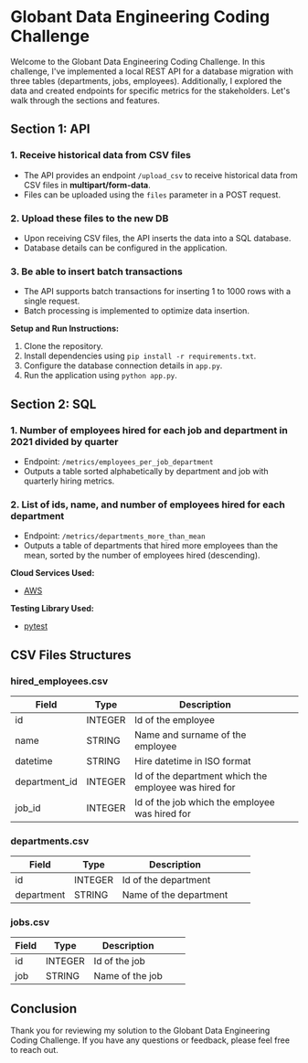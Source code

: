 
# Globant Data Engineering Coding Challenge

Welcome to the Globant Data Engineering Coding Challenge. In this challenge, I've implemented a local REST API for a database migration with three tables (departments, jobs, employees). Additionally, I explored the data and created endpoints for specific metrics for the stakeholders. Let's walk through the sections and features.

## Section 1: API

### 1. Receive historical data from CSV files
- The API provides an endpoint `/upload_csv` to receive historical data from CSV files in  **multipart/form-data**.
- Files can be uploaded using the `files` parameter in a POST request.

### 2. Upload these files to the new DB
- Upon receiving CSV files, the API inserts the data into a SQL database.
- Database details can be configured in the application.

### 3. Be able to insert batch transactions
- The API supports batch transactions for inserting 1 to 1000 rows with a single request.
- Batch processing is implemented to optimize data insertion.

**Setup and Run Instructions:**
1. Clone the repository.
2. Install dependencies using `pip install -r requirements.txt`.
3. Configure the database connection details in `app.py`.
4. Run the application using `python app.py`.

## Section 2: SQL

### 1. Number of employees hired for each job and department in 2021 divided by quarter
- Endpoint: `/metrics/employees_per_job_department`
- Outputs a table sorted alphabetically by department and job with quarterly hiring metrics.

### 2. List of ids, name, and number of employees hired for each department
- Endpoint: `/metrics/departments_more_than_mean`
- Outputs a table of departments that hired more employees than the mean, sorted by the number of employees hired (descending).


**Cloud Services Used:**
- [AWS](https://aws.amazon.com/es/)

**Testing Library Used:**
- [pytest](https://docs.pytest.org/en/7.4.x/)


## CSV Files Structures

### hired_employees.csv
| Field         | Type    | Description                                             |   |   |
|---------------|---------|---------------------------------------------------------|---|---|
| id            | INTEGER | Id of the employee                                      |   |   |
| name          | STRING  | Name and surname of the employee                        |   |   |
| datetime      | STRING  | Hire datetime in ISO format                             |   |   |
| department_id | INTEGER | Id of the department which the employee was hired for   |   |   |
| job_id        | INTEGER | Id of the job which the employee was hired for          |   |   |

### departments.csv
| Field      | Type    | Description                 |   |   |
|------------|---------|-----------------------------|---|---|
| id         | INTEGER | Id of the department        |   |   |
| department | STRING  | Name of the department      |   |   |

### jobs.csv
| Field | Type    | Description           |   |   |
|-------|---------|-----------------------|---|---|
| id    | INTEGER | Id of the job          |   |   |
| job   | STRING  | Name of the job         |   |   |


## Conclusion

Thank you for reviewing my solution to the Globant Data Engineering Coding Challenge. If you have any questions or feedback, please feel free to reach out.